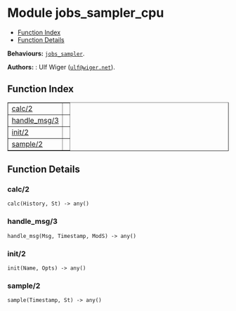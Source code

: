 

# Module jobs_sampler_cpu #
* [Function Index](#index)
* [Function Details](#functions)

__Behaviours:__ [`jobs_sampler`](jobs_sampler.md).

__Authors:__ : Ulf Wiger ([`ulf@wiger.net`](mailto:ulf@wiger.net)).

<a name="index"></a>

## Function Index ##


<table width="100%" border="1" cellspacing="0" cellpadding="2" summary="function index"><tr><td valign="top"><a href="#calc-2">calc/2</a></td><td></td></tr><tr><td valign="top"><a href="#handle_msg-3">handle_msg/3</a></td><td></td></tr><tr><td valign="top"><a href="#init-2">init/2</a></td><td></td></tr><tr><td valign="top"><a href="#sample-2">sample/2</a></td><td></td></tr></table>


<a name="functions"></a>

## Function Details ##

<a name="calc-2"></a>

### calc/2 ###

`calc(History, St) -> any()`

<a name="handle_msg-3"></a>

### handle_msg/3 ###

`handle_msg(Msg, Timestamp, ModS) -> any()`

<a name="init-2"></a>

### init/2 ###

`init(Name, Opts) -> any()`

<a name="sample-2"></a>

### sample/2 ###

`sample(Timestamp, St) -> any()`

